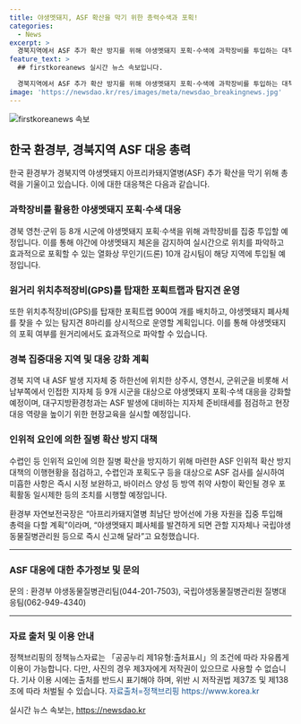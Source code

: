 ```yaml
---
title: 야생멧돼지, ASF 확산을 막기 위한 총력수색과 포획!
categories:
  - News
excerpt: >
  경북지역에서 ASF 추가 확산 방지를 위해 야생멧돼지 포획·수색에 과학장비를 투입하는 대책이 발표됐다. 열화상 무인기와 GPS를 활용한 감시팀과 포획트랩, 탐지견 등을 투입하여 지역 내 야생멧돼지의 집중 포획을 추진하고, ASF에 대한 대응을 강화할 예정이다. 또한, 환경부는 아프리카돼지열병 최남단 방어선 강화를 위해 지자체 협력과 인위적 확산 방지대책을 철저히 이행할 것을 요청하고 있다. (출처: 정책브리핑, www.korea.kr)
feature_text: >
  ## firstkoreanews 실시간 뉴스 속보입니다.

  경북지역에서 ASF 추가 확산 방지를 위해 야생멧돼지 포획·수색에 과학장비를 투입하는 대책이 발표됐다. 열화상 무인기와 GPS를 활용한 감시팀과 포획트랩, 탐지견 등을 투입하여 지역 내 야생멧돼지의 집중 포획을 추진하고, ASF에 대한 대응을 강화할 예정이다. 또한, 환경부는 아프리카돼지열병 최남단 방어선 강화를 위해 지자체 협력과 인위적 확산 방지대책을 철저히 이행할 것을 요청하고 있다. (출처: 정책브리핑, www.korea.kr)
image: 'https://newsdao.kr/res/images/meta/newsdao_breakingnews.jpg'
---
```


<p><img src="https://newsdao.kr/res/images/meta/newsdao_breakingnews.jpg" alt="firstkoreanews 속보" /></p>

<h2 data-ke-size="size26">한국 환경부, 경북지역 ASF 대응 총력</h2>

<p data-ke-size="size16">한국 환경부가 경북지역 야생멧돼지 아프리카돼지열병(ASF) 추가 확산을 막기 위해 총력을 기울이고 있습니다. 이에 대한 대응책은 다음과 같습니다.</p>

<h3 data-ke-size="size24">과학장비를 활용한 야생멧돼지 포획·수색 대응</h3>

<p data-ke-size="size16">경북 영천·군위 등 8개 시군에 야생멧돼지 포획·수색을 위해 과학장비를 집중 투입할 예정입니다. 이를 통해 야간에 야생멧돼지 체온을 감지하여 실시간으로 위치를 파악하고 효과적으로 포획할 수 있는 열화상 무인기(드론) 10개 감시팀이 해당 지역에 투입될 예정입니다.</p>

<h3 data-ke-size="size24">원거리 위치추적장비(GPS)를 탑재한 포획트랩과 탐지견 운영</h3>

<p data-ke-size="size16">또한 위치추적장비(GPS)를 탑재한 포획트랩 900여 개를 배치하고, 야생멧돼지 폐사체를 찾을 수 있는 탐지견 8마리를 상시적으로 운영할 계획입니다. 이를 통해 야생멧돼지의 포획 여부를 원거리에서도 효과적으로 파악할 수 있습니다.</p>

<h3 data-ke-size="size24">경북 집중대응 지역 및 대응 강화 계획</h3>

<p data-ke-size="size16">경북 지역 내 ASF 발생 지자체 중 하한선에 위치한 상주시, 영천시, 군위군을 비롯해 서남부쪽에서 인접한 지자체 등 9개 시군을 대상으로 야생멧돼지 포획·수색 대응을 강화할 예정이며, 대구지방환경청과는 ASF 발생에 대비하는 지자체 준비태세를 점검하고 현장대응 역량을 높이기 위한 현장교육을 실시할 예정입니다.</p>

<h3 data-ke-size="size24">인위적 요인에 의한 질병 확산 방지 대책</h3>

<p data-ke-size="size16">수렵인 등 인위적 요인에 의한 질병 확산을 방지하기 위해 마련한 ASF 인위적 확산 방지대책의 이행현황을 점검하고, 수렵인과 포획도구 등을 대상으로 ASF 검사를 실시하여 미흡한 사항은 즉시 시정 보완하고, 바이러스 양성 등 방역 취약 사항이 확인될 경우 포획활동 일시제한 등의 조치를 시행할 예정입니다.</p>

<p data-ke-size="size16">환경부 자연보전국장은 “아프리카돼지열병 최남단 방어선에 가용 자원을 집중 투입해 총력을 다할 계획”이라며, “야생멧돼지 폐사체를 발견하게 되면 관할 지자체나 국립야생동물질병관리원 등으로 즉시 신고해 달라”고 요청했습니다.</p>

<hr>

<p data-ke-size="size16"></p>

<h3 data-ke-size="size24">ASF 대응에 대한 추가정보 및 문의</h3>

<p data-ke-size="size16">문의 : 환경부 야생동물질병관리팀(044-201-7503), 국립야생동물질병관리원 질병대응팀(062-949-4340)</p>

<p data-ke-size="size16"></p>

<hr>

<p data-ke-size="size16"></p>

<h3 data-ke-size="size24">자료 출처 및 이용 안내</h3>

<p data-ke-size="size16">정책브리핑의 정책뉴스자료는 「공공누리 제1유형:출처표시」의 조건에 따라 자유롭게 이용이 가능합니다. 다만, 사진의 경우 제3자에게 저작권이 있으므로 사용할 수 없습니다. 기사 이용 시에는 출처를 반드시 표기해야 하며, 위반 시 저작권법 제37조 및 제138조에 따라 처벌될 수 있습니다. <span style="color: #1a5490;">자료출처=정책브리핑 https://www.korea.kr</span></p>
실시간 뉴스 속보는, <a href="https://newsdao.kr" rel="dofollow">https://newsdao.kr</a>


